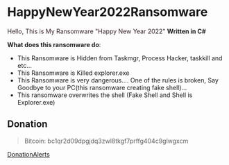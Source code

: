 # HappyNewYear2022Ransomware
<font color=#37202B>Hello, This is My Ransomware "Happy New Year 2022"</font>
**Written in C#**

**What does this ransomware do**:
- This Ransomware is Hidden from Taskmgr, Process Hacker, taskkill and etc... 
- This Ransomware is Killed explorer.exe
- This Ransomware is very dangerous.... One of the rules is broken, Say Goodbye to your PC(this ransomware creating fake shell)...
- This ransomware overwrites the shell (Fake Shell and Shell is Explorer.exe)

## Donation
> Bitcoin: bc1qr2d09dpgjdq3zwl8tkgf7prffg404c9glwgxcm

[DonationAlerts](https://www.donationalerts.com/r/glebyoutuber)
